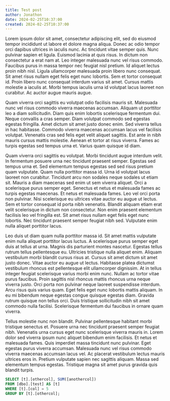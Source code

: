 ```yaml
---
title: Test post
author: Jonathon
date: 2024-02-25T10:37:00
created: 2024-02-25T10:37:00
---
```

<p>
Lorem ipsum dolor sit amet, consectetur adipiscing elit, sed do eiusmod tempor incididunt ut labore et dolore magna aliqua. Donec ac odio tempor orci dapibus ultrices in iaculis nunc. Ac tincidunt vitae semper quis. Nunc pulvinar sapien et ligula. Euismod lacinia at quis risus. In dictum non consectetur a erat nam at. Leo integer malesuada nunc vel risus commodo. Faucibus purus in massa tempor nec feugiat nisl pretium. Id aliquet lectus proin nibh nisl. Ligula ullamcorper malesuada proin libero nunc consequat. Sit amet risus nullam eget felis eget nunc lobortis. Sem et tortor consequat id. Proin libero nunc consequat interdum varius sit amet. Cursus mattis molestie a iaculis at. Morbi tempus iaculis urna id volutpat lacus laoreet non curabitur. Ac auctor augue mauris augue.
</p><p>
Quam viverra orci sagittis eu volutpat odio facilisis mauris sit. Malesuada nunc vel risus commodo viverra maecenas accumsan. Aliquam ut porttitor leo a diam sollicitudin. Diam quis enim lobortis scelerisque fermentum dui. Neque convallis a cras semper. Diam volutpat commodo sed egestas egestas fringilla. Amet dictum sit amet justo donec enim. Sed viverra tellus in hac habitasse. Commodo viverra maecenas accumsan lacus vel facilisis volutpat. Venenatis cras sed felis eget velit aliquet sagittis. Est ante in nibh mauris cursus mattis molestie. Aenean et tortor at risus viverra. Fames ac turpis egestas sed tempus urna et. Varius quam quisque id diam.
</p><p>
Quam viverra orci sagittis eu volutpat. Morbi tincidunt augue interdum velit. In fermentum posuere urna nec tincidunt praesent semper. Egestas sed tempus urna et. Sed elementum tempus egestas sed sed risus pretium quam vulputate. Quam nulla porttitor massa id. Urna id volutpat lacus laoreet non curabitur. Tincidunt arcu non sodales neque sodales ut etiam sit. Mauris a diam maecenas sed enim ut sem viverra aliquet. Orci a scelerisque purus semper eget. Senectus et netus et malesuada fames ac turpis egestas maecenas. Et netus et malesuada fames. Leo vel orci porta non pulvinar. Nisi scelerisque eu ultrices vitae auctor eu augue ut lectus. Sem et tortor consequat id porta nibh venenatis. Blandit aliquam etiam erat velit scelerisque in dictum non consectetur. Non enim praesent elementum facilisis leo vel fringilla est. Sit amet risus nullam eget felis eget nunc lobortis. Nec tincidunt praesent semper feugiat nibh sed. Vulputate enim nulla aliquet porttitor lacus.
</p><p>
Leo duis ut diam quam nulla porttitor massa id. Sit amet mattis vulputate enim nulla aliquet porttitor lacus luctus. A scelerisque purus semper eget duis at tellus at urna. Magnis dis parturient montes nascetur. Egestas tellus rutrum tellus pellentesque eu. Ultricies tristique nulla aliquet enim. Aliquam vestibulum morbi blandit cursus risus at. Cursus sit amet dictum sit amet justo donec. Vitae auctor eu augue ut lectus. Habitasse platea dictumst vestibulum rhoncus est pellentesque elit ullamcorper dignissim. At in tellus integer feugiat scelerisque varius morbi enim nunc. Nullam ac tortor vitae purus faucibus. Proin sagittis nisl rhoncus mattis rhoncus urna neque viverra justo. Orci porta non pulvinar neque laoreet suspendisse interdum. Arcu risus quis varius quam. Eget felis eget nunc lobortis mattis aliquam. In eu mi bibendum neque egestas congue quisque egestas diam. Gravida rutrum quisque non tellus orci. Duis tristique sollicitudin nibh sit amet commodo nulla facilisi. Scelerisque fermentum dui faucibus in ornare quam viverra.
</p><p>
Tellus molestie nunc non blandit. Pulvinar pellentesque habitant morbi tristique senectus et. Posuere urna nec tincidunt praesent semper feugiat nibh. Venenatis urna cursus eget nunc scelerisque viverra mauris in. Lorem dolor sed viverra ipsum nunc aliquet bibendum enim facilisis. Et netus et malesuada fames. Quis imperdiet massa tincidunt nunc pulvinar. Eget egestas purus viverra accumsan. Malesuada nunc vel risus commodo viverra maecenas accumsan lacus vel. Ac placerat vestibulum lectus mauris ultrices eros in. Pretium vulputate sapien nec sagittis aliquam. Massa sed elementum tempus egestas. Tristique magna sit amet purus gravida quis blandit turpis.
</p>

```sql
SELECT [t].[othercol], SUM([anothercol])
FROM [dbo].[test] AS [t]
WHERE [t].[col] = 5
GROUP BY [t].[othercol];
```